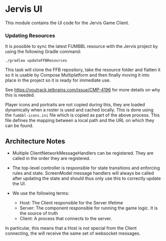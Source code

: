 # Jervis UI

This module contains the UI code for the Jervis Game Client.

### Updating Resources

It is possible to sync the latest FUMBBL resource with the Jervis project
by using the following Gradle command:

```
./gradlew updateFFBResources
```

This task will clone the FFB repository, take the resource folder and
flatten it so it is usable by Compose Multiplatform and then finally moving it
into place in the project so it is ready for immediate use.

See https://youtrack.jetbrains.com/issue/CMP-4196 for more details on why
this is needed.

Player icons and portraits are not copied during this, they are loaded dynamically
when a roster is used and cached locally. This is done using the `fumbbl-icons.ini` file 
which is copied as part of the above process. This file defines the mapping 
between a local path and the URL on which they can be found.


## Architecture Notes

* Multiple ClientNetworkMessageHandlers can be registered. They are called in the 
  order they are registered.
* The top-level controller is responsible for state transitions and enforcing rules
  and state. ScreenModel message handlers will always be called after updating the
  state and should thus only use this to correctly update the UI.

* We use the following terms:
  * Host: The Client responsible for the Server lifetime
  * Server: The component responsible for running the game logic. It is the source of truth
  * Client: A process that connects to the server.

In particular, this means that a Host is not special from the Client connecting,
the will receive the same set of websocket messages.
